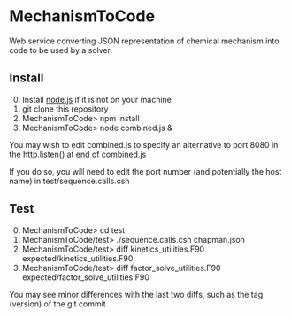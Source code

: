 # MechanismToCode
Web service converting JSON representation of chemical mechanism into code to be used by a solver.

## Install
0. Install [node.js](https://nodejs.org "Node Homepage") if it is not on your machine
1. git clone this repository
2. MechanismToCode> npm install
3. MechanismToCode> node combined.js &

You may wish to edit combined.js to specify an alternative to port 8080 in the http.listen() at end of combined.js

If you do so, you will need to edit the port number (and potentially the host name) in test/sequence.calls.csh

## Test
0. MechanismToCode> cd test
1. MechanismToCode/test> ./sequence.calls.csh chapman.json
2. MechanismToCode/test> diff kinetics\_utilities.F90 expected/kinetics\_utilities.F90
3. MechanismToCode/test> diff factor\_solve\_utilities.F90 expected/factor\_solve\_utilities.F90

You may see minor differences with the last two diffs, such as the tag (version) of the git commit



